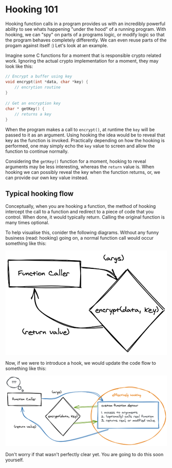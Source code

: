 # Hooking 101

Hooking function calls in a program provides us with an incredibly powerful ability to see whats happening "under the hood" of a running program. With hooking, we can "spy" on parts of a programs logic, or modify logic so that the program behaves completely differently. We can even reuse parts of the progam against itself :) Let's look at an example.

Imagine some C functions for a moment that is responsible crypto related work. Ignoring the actual crypto implementation for a moment, they may look like this:

```c
// Encrypt a buffer using key
void encrypt(int *data, char *key) {
    // encrytion routine
}

// Get an encryption key
char * getKey() {
    // returns a key
}
```

When the program makes a call to `encrypt()`, at runtime the `key` will be passed to it as an argument. Using hooking the idea would be to reveal that key as the function is invoked. Practically depending on how the hooking is performed, one may simply echo the `key` value to screen and allow the function to continue normally.

Considering the `getKey()` function for a moment, hooking to reveal arguments may be less interesting, whereas the `return` value is. When hooking we can possibly reveal the key when the function returns, or, we can provide our own key value instead.

## Typical hooking flow

Conceptually, when you are hooking a function, the method of hooking intercept the call to a function and redirect to a piece of code that you control. When done, it would typically return. Calling the original function is many times optional.

To help visualise this, conider the following diagrams. Without any funny business (read: hooking) going on, a normal function call would occur something like this:

![function-call-1](../_media/function-call.png)

Now, if we were to introduce a hook, we would update the code flow to something like this:

![function-call-1](../_media/function-call-hooked.png)

Don't worry if that wasn't perfectly clear yet. You are going to do this soon yourself.
